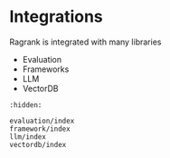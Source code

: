 # Integrations

Ragrank is integrated with many libraries

- Evaluation
- Frameworks
- LLM
- VectorDB

```{toctree}
:hidden:

evaluation/index
framework/index
llm/index
vectordb/index
```